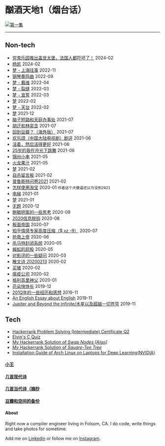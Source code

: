 # 酗酒天地1（烟台话）

[![第一集](https://img.youtube.com/vi/pj_V-UC4QtY/0.jpg)](https://www.youtube.com/watch?v=pj_V-UC4QtY)


---

## Non-tech

* [穷鬼乐园推出盖世太堡，法国人都吓坏了！](posts/2024-02-13.md) 2024-02
* [杨凯](posts/2024-02-03-yk.md) 2024-02
* [梦 - 上海往事](posts/2022-11-19-dream.md) 2022-11
* [钢琴奏鸣曲](posts/2022-09-sonatine.md) 2022-09
* [梦 - 戴维](posts/2022-04-06-dream.md) 2022-04
* [梦 - 裂缝](posts/2022-03-19-dream.md) 2022-03
* [梦 - 宣誓](posts/2022-03-06-dream.md) 2022-03
* [梦](posts/2022-02-22-dream.md) 2022-02
* [梦 - 天台](posts/2022-02-18-dream.md) 2022-02
* [梦](posts/2021-12-27-dream.md) 2021-12
* [脑子短路和天庭办事处](posts/2021-07-oracle.md) 2021-07
* [胡迁和林奕含](posts/2021-07-killer.md) 2021-07
* [回到豆瓣？（海外版）](posts/2021-07-dbrt.md) 2021-07
* [欢乐颂（中国大陆电视剧）剧评](posts/2021-06-tv.md) 2021-06
* [活着，然后活得更好](posts/2021-06-motiv.md) 2021-06
* [25岁的我在月光下跳舞](posts/2021-06-25.md) 2021-06
* [锦州小串](posts/2021-05-bbq.md) 2021-05
* [火龙果汁](posts/2021-05-13-dragonfruit.md) 2021-05
* [梦](posts/2021-02-22-dream.md) 2021-02
* [自杀留言板](posts/2021-02-suicide.md) 2021-02
* [普鲁斯特问卷2021](posts/2021-02-q.md) 2021-02
* [怎样使用淘宝](posts/2020-01-taobao.md) 2020-01 `作者这个大傻逼还以为没到2021`
* [电梯](posts/2021-01-e.md) 2021-01
* [梦](posts/2021-01-dream.md) 2021-01
* [无题](posts/2020-12-28-none.md) 2020-12
* [鲍毓明案的一些思考](posts/2020-08-sh.md) 2020-09
* [2020信息脱钩](posts/2020-08-detach.md) 2020-08
* [板面帝国](posts/2020-07-28-bmatrix.md) 2020-07
* [知乎情感专家高度压缩（$ xz -9）](posts/2020-07-zhihu.md) 2020-07
* [抢救上帝](posts/2020-06-rescue-of-god.md) 2020-06
* [杀马特封闭系统](posts/2020-05-21-closure.md) 2020-05
* [蜈蚣的屁股](posts/2020-05-14-ass.md) 2020-05
* [对影评的一些疑问](posts/2020-03-11-mreview.md) 2020-03
* [散文诗 20200213](posts/2020-02-13-v.md) 2020-02
* [买猪](posts/2020-02-09-pig.md) 2020-02
* [瘟疫公司](posts/2020-02-02-ncov.md) 2020-02
* [格利高里神父](posts/2020-01-05-hl2.md) 2020-01
* [花朵快快长](posts/2019-12-21-none.md) 2019-12
* [201Q年的一些经历和感想](posts/2019-11-30-q.md) 2019-11
* [An English Essay about English](posts/2019-11-english.md) 2019-11
* [Jupiter and Beyond the Infinite/木星以及超越一切苍穹](posts/2019-11-26-idx.md) 2019-11

## Tech

* [Hackerrank Problem Solving (Intermediate) Certificate Q2](posts_tech/2022-03-24-hkrk.md)
* [Elvin's C Quiz](posts_tech/elvin-s-c-quiz.md)
* [My Hackerrank Solution of *Swap Nodes [Algo]*](posts_tech/2021-03-17-hkrk.md)
* [My Hackerrank Solution of *Square-Ten Tree*](posts_tech/2021-04-09-hkrk.md)
* [Installation Guide of Arch Linux on Laptops for Deep Learning(NVIDIA)](posts_tech/2019-12-15-12.md)

#### [小王](index_wang.md)

#### [几首现代诗](index_mverse.md)

#### [几首当代诗（摘抄](contemporary/intro.md)

#### [豆瓣和空间的备份](index_history.md)

#### About

Right now a compiler engineer living in Folsom, CA. I do code, write things and take photos for sometime.

Add me on [Linkedin](https://www.linkedin.com/in/elvinw95) or follow me on [Instagram](https://www.instagram.com/e1vinwang).